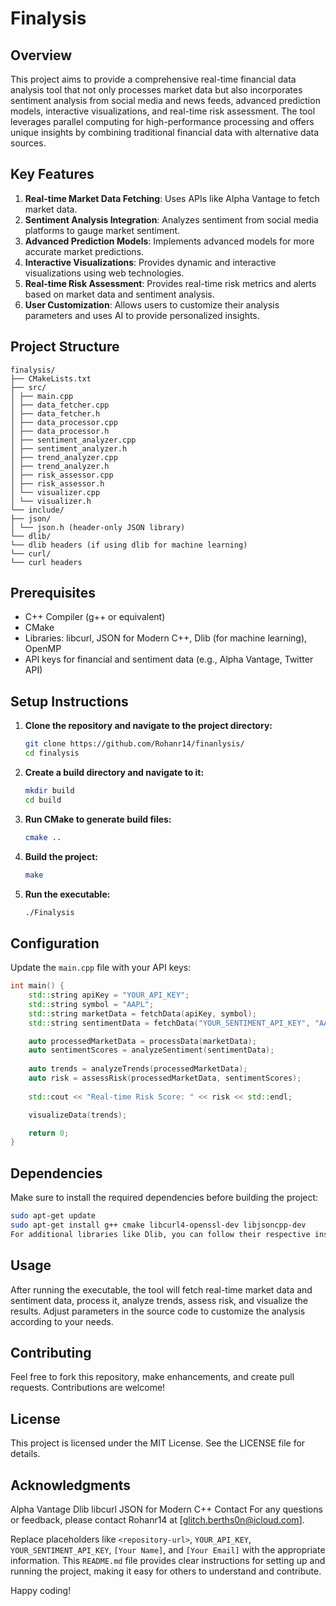 # Finalysis

## Overview

This project aims to provide a comprehensive real-time financial data analysis tool that not only processes market data but also incorporates sentiment analysis from social media and news feeds, advanced prediction models, interactive visualizations, and real-time risk assessment. The tool leverages parallel computing for high-performance processing and offers unique insights by combining traditional financial data with alternative data sources.

## Key Features
1. **Real-time Market Data Fetching**: Uses APIs like Alpha Vantage to fetch market data.
2. **Sentiment Analysis Integration**: Analyzes sentiment from social media platforms to gauge market sentiment.
3. **Advanced Prediction Models**: Implements advanced models for more accurate market predictions.
4. **Interactive Visualizations**: Provides dynamic and interactive visualizations using web technologies.
5. **Real-time Risk Assessment**: Provides real-time risk metrics and alerts based on market data and sentiment analysis.
6. **User Customization**: Allows users to customize their analysis parameters and uses AI to provide personalized insights.

## Project Structure
```
finalysis/
├── CMakeLists.txt
├── src/
│ ├── main.cpp
│ ├── data_fetcher.cpp
│ ├── data_fetcher.h
│ ├── data_processor.cpp
│ ├── data_processor.h
│ ├── sentiment_analyzer.cpp
│ ├── sentiment_analyzer.h
│ ├── trend_analyzer.cpp
│ ├── trend_analyzer.h
│ ├── risk_assessor.cpp
│ ├── risk_assessor.h
│ └── visualizer.cpp
│ └── visualizer.h
└── include/
├── json/
│ └── json.h (header-only JSON library)
└── dlib/
└── dlib headers (if using dlib for machine learning)
└── curl/
└── curl headers
```

## Prerequisites

- C++ Compiler (g++ or equivalent)
- CMake
- Libraries: libcurl, JSON for Modern C++, Dlib (for machine learning), OpenMP
- API keys for financial and sentiment data (e.g., Alpha Vantage, Twitter API)

## Setup Instructions

1. **Clone the repository and navigate to the project directory:**
    ```sh
    git clone https://github.com/Rohanr14/finanlysis/
    cd finalysis
    ```

2. **Create a build directory and navigate to it:**
    ```sh
    mkdir build
    cd build
    ```

3. **Run CMake to generate build files:**
    ```sh
    cmake ..
    ```

4. **Build the project:**
    ```sh
    make
    ```

5. **Run the executable:**
    ```sh
    ./Finalysis
    ```

## Configuration

Update the `main.cpp` file with your API keys:
```cpp
int main() {
    std::string apiKey = "YOUR_API_KEY";
    std::string symbol = "AAPL";
    std::string marketData = fetchData(apiKey, symbol);
    std::string sentimentData = fetchData("YOUR_SENTIMENT_API_KEY", "AAPL_SENTIMENT");

    auto processedMarketData = processData(marketData);
    auto sentimentScores = analyzeSentiment(sentimentData);
    
    auto trends = analyzeTrends(processedMarketData);
    auto risk = assessRisk(processedMarketData, sentimentScores);
    
    std::cout << "Real-time Risk Score: " << risk << std::endl;

    visualizeData(trends);

    return 0;
}
```

## Dependencies
Make sure to install the required dependencies before building the project:
```sh
sudo apt-get update
sudo apt-get install g++ cmake libcurl4-openssl-dev libjsoncpp-dev
For additional libraries like Dlib, you can follow their respective installation guides.
```

## Usage
After running the executable, the tool will fetch real-time market data and sentiment data, process it, analyze trends, assess risk, and visualize the results. Adjust parameters in the source code to customize the analysis according to your needs.

## Contributing
Feel free to fork this repository, make enhancements, and create pull requests. Contributions are welcome!

## License
This project is licensed under the MIT License. See the LICENSE file for details.

## Acknowledgments
Alpha Vantage
Dlib
libcurl
JSON for Modern C++
Contact
For any questions or feedback, please contact Rohanr14 at [glitch.berths0n@icloud.com].


Replace placeholders like `<repository-url>`, `YOUR_API_KEY`, `YOUR_SENTIMENT_API_KEY`, `[Your Name]`, and `[Your Email]` with the appropriate information. This `README.md` file provides clear instructions for setting up and running the project, making it easy for others to understand and contribute.

Happy coding!
